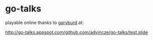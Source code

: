 go-talks
========


playable online thanks to [garyburd](https://github.com/garyburd) at:

http://go-talks.appspot.com/github.com/advincze/go-talks/test.slide
